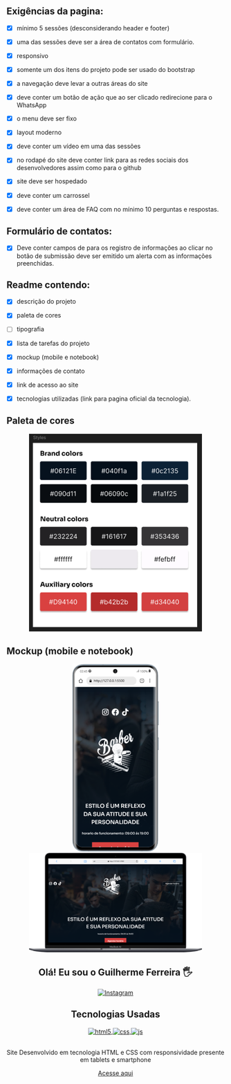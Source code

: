 ## Exigências da pagina:

- [x] mínimo 5 sessões (desconsiderando header e footer) 

- [x] uma das sessões deve ser a área de contatos com formulário.

- [x] responsivo

- [x] somente um dos itens do projeto pode ser usado do bootstrap

- [x] a navegação deve levar a outras áreas do site 

- [x] deve conter um botão de ação que ao ser clicado redirecione para o WhatsApp

- [x] o menu deve ser fixo 

- [x] layout moderno

- [x] deve conter um vídeo em uma das sessões

- [x] no rodapé do site deve conter link para as redes sociais dos 
desenvolvedores assim como para o github

- [x] site deve ser hospedado

- [x] deve conter um carrossel 

- [x] deve conter um área de FAQ com no mínimo 10 perguntas e respostas.

## Formulário de contatos:
- [x] Deve conter campos de para os registro de informações ao clicar no botão de submissão deve ser emitido um alerta com as informações preenchidas.

## Readme contendo:

- [x] descrição do projeto

- [x] paleta de cores

- [ ] tipografia

- [x] lista de tarefas do projeto

- [x] mockup (mobile e notebook)

- [x] informações de contato

- [x] link de acesso ao site

- [x] tecnologias utilizadas (link para pagina oficial da tecnologia).

## Paleta de cores 

<div align=center>
    <img src="./assets/img/paleta de cores.png" width=400>
</div>


## Mockup (mobile e notebook)

<div align=center>
    <img src="./assets/img/Samsung-Galaxy-S20-127.0.0.1 (2).png" width=200>
    <img src="./assets/img/Macbook-Air-127.0.0.1 (3).png" width=400>
    
<div>

## Olá! Eu sou o Guilherme Ferreira 🖐️

[![Instagram](https://img.shields.io/badge/Instagram-E4405F?style=for-the-badge&logo=instagram&logoColor=white)](https://www.instagram.com/guime_fff/)

## Tecnologias Usadas

<div style="display: inline_block">
  <a href="https://html.com/" target="_blank">
    <img align="center" alt="html5" src="https://img.shields.io/badge/HTML5-E34F26?style=for-the-badge&logo=html5&logoColor=white" />
  </a>
  <a href="https://www.w3.org/Style/CSS/Overview.en.html" target="_blank">
    <img align="center" alt="css" src="https://img.shields.io/badge/CSS3-1572B6?style=for-the-badge&logo=css3&logoColor=white" />
  </a>
  <a href="https://developer.mozilla.org/pt-BR/docs/Web/JavaScript" target="_blank">
    <img align="center" alt="js" src="https://img.shields.io/badge/JavaScript-F7DF1E?style=for-the-badge&logo=javascript&logoColor=black" />
  </a>
</div><br/>



Site Desenvolvido em tecnologia HTML e CSS com responsividade presente em tablets e smartphone

[Acesse aqui](https://guime777.github.io/BarbeariaDev/) 
